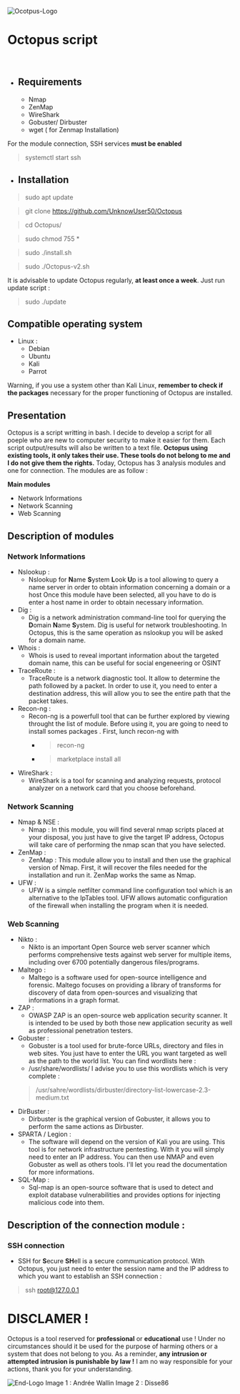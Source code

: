 ![Ocotpus-Logo](https://pbs.twimg.com/media/D3UPvfoW0AAOdCF.jpg)
# Octopus script
<br/>

* ## Requirements 

  * Nmap
  * ZenMap
  * WireShark
  * Gobuster/ Dirbuster
  * wget ( for Zenmap Installation)

For the module connection, SSH services **must be enabled**

> systemctl start ssh

* ## Installation

> sudo apt update 

> git clone https://github.com/UnknowUser50/Octopus

> cd Octopus/

> sudo chmod 755 * 

> sudo ./install.sh

> sudo ./Octopus-v2.sh

It is advisable to update Octopus regularly, **at least once a week**. Just run update script :

> sudo ./update

## Compatible operating system

* Linux :
  * Debian
  * Ubuntu
  * Kali 
  * Parrot

Warning, if you use a system other than Kali Linux, **remember to check if the packages** necessary for the proper functioning of Octopus are installed.  

## Presentation
  Octopus is a script writting in bash. I decide to develop a script for all poeple who are new to computer security 
  to make it easier for them. Each script output/results will also be written to a text file.
  **Octopus using existing tools, it only takes their use. These tools do not belong to me and I do not give them the rights.** 
  Today, Octopus has 3 analysis modules and one for connection. The modules are as follow :

**Main modules**
* Network Informations 
* Network Scanning
* Web Scanning

## Description of modules


### Network Informations
* Nslookup :
  * Nslookup for **N**ame **S**ystem **L**ook **U**p is a tool allowing to query a name server in order to obtain information concerning a domain or a host Once
  this module have been selected, all you have to do is enter a host name in order to obtain necessary information.
* Dig : 
  * Dig is a network administration command-line tool for querying the **D**omain **N**ame **S**ystem. Dig is useful for network troubleshooting. In Octopus, this is 
  the same operation as nslookup you will be asked for a domain name.
* Whois :
  * Whois is used to reveal important information about the targeted domain name, this can be useful for social engeneering or OSINT
* TraceRoute :
  * TraceRoute is a network diagnostic tool. It allow to determine the path followed by a packet. In order to use it, you need to enter a destination address, this will 
  allow you to see the entire path that the packet takes.
* Recon-ng :
  * Recon-ng is a powerfull tool that can be further explored by viewing throught the list of module. Before using it, you are going to need to install somes packages
  . First, lunch recon-ng with 
    * > recon-ng
    * > marketplace install all 
* WireShark : 
  * WireShark is a tool for scanning and analyzing requests, protocol analyzer on a network card that you choose beforehand.

### Network Scanning
* Nmap & NSE : 
  * Nmap : In this module, you will find several nmap scripts placed at your disposal, you just have to give the target IP address, Octopus will take care of performing
  the nmap scan that you have selected.
* ZenMap :
  * ZenMap : This module allow you to install and then use the graphical version of Nmap. First, it will recover the files needed for the installation and run it.
  ZenMap works the same as Nmap.
* UFW :
  * UFW is a simple netfilter command line configuration tool which is an alternative to the IpTables tool. UFW allows automatic configuration of the firewall when
  installing the program when it is needed.
  
### Web Scanning
* Nikto :
    * Nikto is an important Open Source web server scanner which performs comprehensive tests against web server for multiple items, including over 6700 potentially 
    dangerous files/programs.
* Maltego :
  * Maltego is a software used for open-source intelligence and forensic. Maltego focuses on providing a library of transforms for discovery of data from
  open-sources and visualizing that informations in a graph format.
* ZAP : 
  * OWASP ZAP is an open-source web application security scanner. It is intended to be used by both those new application security as well as professional penetration
  testers.
* Gobuster : 
  * Gobuster is a tool used for brute-force URLs, directory and files in web sites. You just have to enter the URL you want targeted as well as the path to the world list. 
   You can find wordlists here :
   * /usr/share/wordlists/
   I advise you to use this wordlists which is very complete :
    > /usr/sahre/wordlists/dirbuster/directory-list-lowercase-2.3-medium.txt
* DirBuster : 
  * Dirbuster is the graphical version of Gobuster, it allows you to perform the same actions as Dirbuster.
* SPARTA / Legion : 
  * The software will depend on the version of Kali you are using. This tool is for network infrastructure pentesting. With it you will simply need to enter an IP address. 
  You can then use NMAP and even Gobuster as well as others tools. I'll let you read the documentation for more informations.
* SQL-Map :
  * Sql-map is an open-source software that is used to detect and exploit database vulnerabilities and provides options for injecting malicious code into them.
  
## Description of the connection module :

### SSH connection
* SSH for **S**ecure **SH**ell is a secure communication protocol. With Octopus, you just need to enter the session name and the IP address to which you want to establish
an SSH connection :
> ssh root@127.0.0.1 

# DISCLAMER ! 
Octopus is a tool reserved for **professional** or **educational** use ! Under no circumstances should it be used for the purpose of harming others or a system that does
not belong to you. As a reminder, **any intrusion or attempted intrusion is punishable by law !**
I am no way responsible for your actions, thank you for your understanding.

![End-Logo](https://i.kym-cdn.com/entries/icons/original/000/001/567/Cthulhu_by_disse86-d9tq84i.jpg)
Image 1 : Andrée Wallin
Image 2 : Disse86
